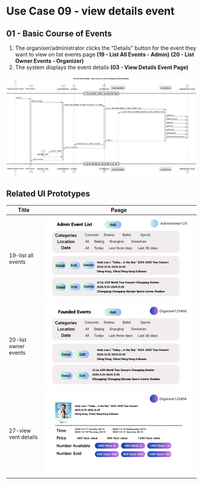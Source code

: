 # Use Case 09 - view details event

## 01 - Basic Course of Events
1. The organiser/administrator clicks the "Details" button for the event they want to view on list events page **(19 - List All Events - Admin)** **(20 - List Owner Events - Organizer)**
2. The system displays the event details **(03 - View Details Event Page)**

![Use Case Name - Basic Course of Events](/03-design/usecases/images/09-view-event-details.png)


## Related UI Prototypes
| Title                | Paage                                              |
|----------------------|----------------------------------------------------|
| 19-list all events   | ![](/01-requirements/ui/19-list-all-events.png)    |
| 20-list owner events | ![](/01-requirements/ui/20-list-owner-events.png)  |
| 27-view vent details | ![](/01-requirements/ui/27-view-event-details.png) |